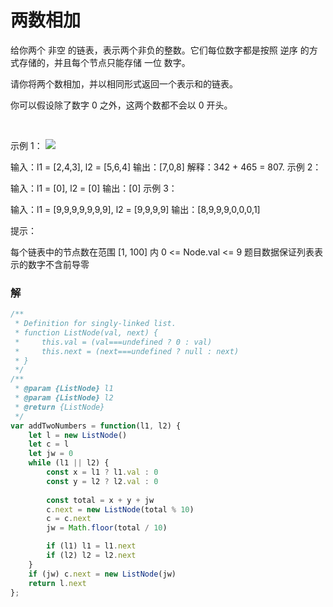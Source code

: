 # 两数相加

给你两个 非空 的链表，表示两个非负的整数。它们每位数字都是按照 逆序 的方式存储的，并且每个节点只能存储 一位 数字。

请你将两个数相加，并以相同形式返回一个表示和的链表。

你可以假设除了数字 0 之外，这两个数都不会以 0 开头。

 

示例 1：
![](https://assets.leetcode-cn.com/aliyun-lc-upload/uploads/2021/01/02/addtwonumber1.jpg)

输入：l1 = [2,4,3], l2 = [5,6,4]
输出：[7,0,8]
解释：342 + 465 = 807.
示例 2：

输入：l1 = [0], l2 = [0]
输出：[0]
示例 3：

输入：l1 = [9,9,9,9,9,9,9], l2 = [9,9,9,9]
输出：[8,9,9,9,0,0,0,1]
 

提示：

每个链表中的节点数在范围 [1, 100] 内
0 <= Node.val <= 9
题目数据保证列表表示的数字不含前导零

### 解
```js
/**
 * Definition for singly-linked list.
 * function ListNode(val, next) {
 *     this.val = (val===undefined ? 0 : val)
 *     this.next = (next===undefined ? null : next)
 * }
 */
/**
 * @param {ListNode} l1
 * @param {ListNode} l2
 * @return {ListNode}
 */
var addTwoNumbers = function(l1, l2) {
    let l = new ListNode()
    let c = l
    let jw = 0
    while (l1 || l2) {
        const x = l1 ? l1.val : 0
        const y = l2 ? l2.val : 0
        
        const total = x + y + jw
        c.next = new ListNode(total % 10)
        c = c.next
        jw = Math.floor(total / 10)

        if (l1) l1 = l1.next
        if (l2) l2 = l2.next
    }
    if (jw) c.next = new ListNode(jw)
    return l.next
};
```